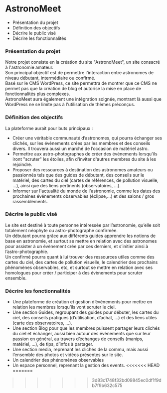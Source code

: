 # AstronoMeet

* Présentation du projet
* Définition des objectifs
* Décrire le public visé
* Décrire les fonctionnalités

### Présentation du projet

Notre projet consiste en la création du site "AstronoMeet", un site consacré à l'astronomie amateur.  
Son principal objectif est de permettre l'interaction entre astronomes de niveau débutant, intermédiaire ou confirmé.  
Basé sur le CMS WordPress, ce site permettra de montrer que ce CMS ne permet pas que la création de blog et autorise la mise en place de fonctionnalités plus complexes.  
AstronoMeet aura également une intégration soignée, montrant là aussi que WordPress ne se limite pas à l'utilisation de thèmes préconçus.


### Définition des objectifs

La plateforme aurait pour buts principaux :

* Créer une véritable communauté d’astronomes, qui pourra échanger ses clichés, sur les évènements crées par les membres et des conseils divers. Il trouvera aussi un marché de l’occasion de matériel astro.
* Permettre aux astro-photographes de créer des événements lorsqu'ils iront "scruter" les étoiles, afin d'inviter d'autres membres du site à les rejoindre.
* Proposer des ressources à destination des astronomes amateurs ou passionnés tels que des guides de débutant, des conseils sur le matériel, des cartes du ciel (cartes de références, de pollution visuelle, ...), ainsi que des liens pertinents (observatoires, ...).
* Informer sur l'actualité du monde de l'astronomie, comme les dates des prochaines événements observables (éclipse,...) et des salons / gros rassemblements.


### Décrire le public visé

Le site est destiné à toute personne intéressée par l’astronomie, qu’elle soit totalement néophyte ou astro-photographe confirmée.  
Un débutant pourra grâce aux différents guides apprendre les notions de base en astronomie, et surtout se mettre en relation avec des astronomes pour assister à un évènement crée par ces derniers, et s’initier ainsi à l’astro-photographie.  
Un confirmé pourra quant à lui trouver des ressources utiles comme des cartes du ciel, des cartes de pollution visuelle, le calendrier des prochains phénomènes observables, etc, et surtout se mettre en relation avec ses homologues pour créer / participer à des évènements pour scruter ensemble.


### Décrire les fonctionnalités

* Une plateforme de création et gestion d’évènements pour mettre en relation les membres lorsqu’ils vont scruter le ciel.
* Une section Guides, regroupant des guides pour débuter, les cartes du ciel, des conseils pratiques (d’utilisation, d’achat, ...) et des liens utiles (carte des observatoires, ...).
* Une section Blog pour que les membres puissent partager leurs clichés du ciel et échanger, aussi bien autour des évènements que sur leur passion en général, au travers d’échanges de conseils (manips, matériel, ...), de tips, d’infos à partager.
* Une section media, reprenant les clichés de la commu, mais aussi l’ensemble des photos et vidéos présentes sur le site.
* Un calendrier des phénomènes observables
* Un espace personnel, reprenant la gestion des events.
<<<<<<< HEAD
=======

>>>>>>> 3d83c1748f32bd09845ec0df1f9db7f9b632c575
